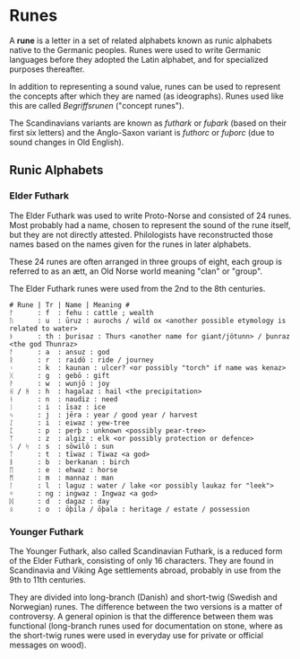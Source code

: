 # Runes

A **rune** is a letter in a set of related alphabets known as runic alphabets native to the Germanic
peoples. Runes were used to write Germanic languages before they adopted the Latin alphabet, and
for specialized purposes thereafter.

In addition to representing a sound value, runes can be used to represent the concepts after which
they are named (as ideographs). Runes used like this are called *Begriffsrunen* ("concept runes").

The Scandinavians variants are known as *futhark* or *fuþark* (based on their first six letters) and
the Anglo-Saxon variant is *futhorc* or *fuþorc* (due to sound changes in Old English).

## Runic Alphabets

### Elder Futhark

The Elder Futhark was used to write Proto-Norse and consisted of 24 runes. Most probably had a name,
chosen to represent the sound of the rune itself, but they are not directly attested. Philologists
have reconstructed those names based on the names given for the runes in later alphabets.

These 24 runes are often arranged in three groups of eight, each group is referred to as an ætt, 
an Old Norse world meaning "clan" or "group".

The Elder Futhark runes were used from the 2nd to the 8th centuries.

```aln-elder-futhark
# Rune | Tr | Name | Meaning #
ᚠ      : f  : fehu : cattle ; wealth
ᚢ      : u  : ūruz : aurochs / wild ox <another possible etymology is related to water>
ᚦ      : th : þurisaz : Thurs <another name for giant/jötunn> / þunraz <the god Thunraz>
ᚨ      : a  : ansuz : god
ᚱ      : r  : raidō : ride / journey
ᚲ      : k  : kaunan : ulcer? <or possibly "torch" if name was kenaz>
ᚷ      : g  : gebō : gift
ᚹ      : w  : wunjō : joy
ᚺ / ᚻ  : h  : hagalaz : hail <the precipitation>
ᚾ      : n  : naudiz : need
ᛁ      : i  : īsaz : ice
ᛃ      : j  : jēra : year / good year / harvest
ᛇ      : i  : eiwaz : yew-tree
ᛈ      : p  : perþ : unknown <possibly pear-tree>
ᛉ      : z  : algiz : elk <or possibly protection or defence>
ᛊ / ᛋ  : s  : sōwilō : sun
ᛏ      : t  : tīwaz : Tiwaz <a god>
ᛒ      : b  : berkanan : birch
ᛖ      : e  : ehwaz : horse
ᛗ      : m  : mannaz : man
ᛚ      : l  : laguz : water / lake <or possibly laukaz for "leek">
ᛜ      : ng : ingwaz : Ingwaz <a god>
ᛞ      : d  : dagaz : day
ᛟ      : o  : ōþila / ōþala : heritage / estate / possession
```

### Younger Futhark

The Younger Futhark, also called Scandinavian Futhark, is a reduced form of the Elder Futhark, 
consisting of only 16 characters. They are found in Scandinavia and Viking Age settlements abroad,
probably in use from the 9th to 11th centuries.

They are divided into long-branch (Danish) and short-twig (Swedish and Norwegian) runes. The
difference between the two versions is a matter of controversy. A general opinion is that the
difference between them was functional (long-branch runes used for documentation on stone, where as
the short-twig runes were used in everyday use for private or official messages on wood).
